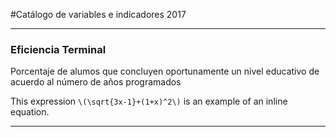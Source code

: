 #Catálogo de variables e indicadores 2017

---

### Eficiencia Terminal

Porcentaje de alumos que concluyen oportunamente un nivel educativo de acuerdo al número de años programados

This expression `\(\sqrt{3x-1}+(1+x)^2\)` is an example of an inline equation.

---
